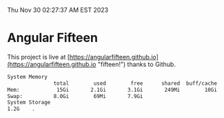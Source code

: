 Thu Nov 30 02:27:37 AM EST 2023

# Angular Fifteen


This project is live at [https://angularfifteen.github.io](https://angularfifteen.github.io "fifteen!") thanks to Github.

```bash
System Memory
               total        used        free      shared  buff/cache   available
Mem:            15Gi       2.1Gi       3.1Gi       249Mi        10Gi        13Gi
Swap:          8.0Gi        69Mi       7.9Gi
System Storage
1.2G	.
```
